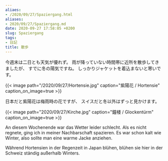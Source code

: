 ```yaml
---
aliaes:
- /2020/09/27/Spaziergang.html
aliases:
- 2020/09/27/Spaziergang.md
date: 2020-09-27 17:58:05 +0200
slug: Spaziergang
tags:
- 日記
title: 散歩
---
```

今週末は二日とも天気が優れず。
雨が降っていない時間帯に近所を散歩してきましたが、
すでに冬の陽気ですね。
しっかりジャケットを着込まないと寒いです。

{{< image
  path="/2020/09/27/Hortensie.jpg"
  caption="紫陽花 / Hortensie"
  caption_on_image=true >}}

日本だと紫陽花は梅雨時の花ですが、
スイスだと冬以外はずっと見かけます。

{{< image
    path="2020/09/27/Kirche.jpg"
    caption="鐘楼 / Glockentürm"
    caption_on_image=true >}}

An diesem Wochenende war das Wetter leider schlecht.
Als es nicht regnete, ging ich in meiner Nachbarschaft spazieren.
Es war schon kalt wie Winter, also sollte man eine warme Jacke anziehen.

Während Hortensien in der Regenzeit in Japan blühen, blühen sie hier in der Schweiz ständig außerhalb Winters.